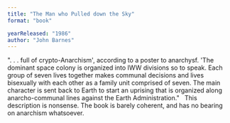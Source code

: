 ```yaml
---
title: "The Man who Pulled down the Sky"
format: "book"

yearReleased: "1986"
author: "John Barnes"
---
```

". . . full of crypto-Anarchism', according to a poster to anarchysf. 'The dominant space colony is organized into IWW divisions so to speak.  Each group of seven lives together makes communal decisions and lives bisexually with each other as a family unit comprised of seven. The main character is sent back to Earth to start an uprising that is organized along anarcho-communal lines against the Earth Administration."
 
This  description is nonsense. The book is barely coherent, and has no bearing on  anarchism whatsoever.